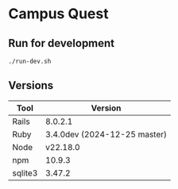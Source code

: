 # Campus Quest

## Run for development

```console
./run-dev.sh
```

## Versions

| Tool     | Version                        |
|----------|--------------------------------|
| Rails    | 8.0.2.1                        |
| Ruby     | 3.4.0dev (2024-12-25 master)   |
| Node     | v22.18.0                       |
| npm      | 10.9.3                         |
| sqlite3  | 3.47.2                         |

